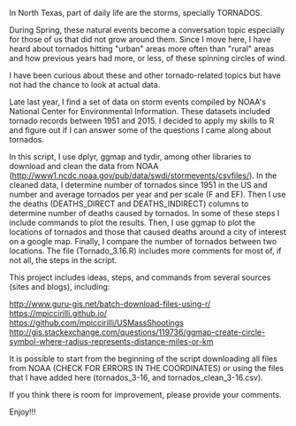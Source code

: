 In North Texas, part of daily life are the storms, specially TORNADOS.

During Spring, these natural events become a conversation topic especially for those of us that did not grow around them. Since I move here, I have heard about tornados hitting "urban" areas more often than "rural" areas and how previous years had more, or less, of these spinning circles of wind. 

I have been curious about these and other tornado-related topics but have not had the chance to look at actual data. 

Late last year, I find a set of data on storm events compiled by NOAA's National Center for Environmental Information. These datasets included tornado records between 1951 and 2015. I decided to apply my skills to R and figure out if I can answer some of the questions I came along about tornados. 

In this script, I use dplyr, ggmap and tydir, among other libraries to download and clean the data from NOAA (http://www1.ncdc.noaa.gov/pub/data/swdi/stormevents/csvfiles/). In the cleaned data, I determine number of tornados since 1951 in the US and number and average tornados per year and per scale (F and EF). Then I use the deaths (DEATHS_DIRECT and DEATHS_INDIRECT) columns to determine number of deaths caused by tornados. In some of these steps I include commands to plot the results. Then, I use ggmap to plot the locations of tornados and those that caused deaths around a city of interest on a google map.  Finally, I compare the number of tornados between two locations. The file (Tornado_3.16.R) includes more comments for most of, if not all, the steps in the script. 

This project includes ideas, steps, and commands from several sources (sites and blogs), including:

http://www.guru-gis.net/batch-download-files-using-r/ 
https://mpiccirilli.github.io/  
https://github.com/mpiccirilli/USMassShootings 
http://gis.stackexchange.com/questions/119736/ggmap-create-circle-symbol-where-radius-represents-distance-miles-or-km 

It is possible to start from the beginning of the script downloading all files from NOAA (CHECK FOR ERRORS IN THE COORDINATES) or using the files that I have added here (tornados_3-16, and tornados_clean_3-16.csv). 

If you think there is room for improvement, please provide your comments. 

Enjoy!!!
